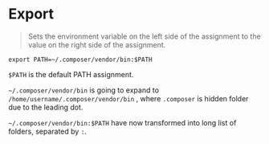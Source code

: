 # Export

>Sets the environment variable on the left side of the assignment to the value on the right side of the assignment.

`export PATH=~/.composer/vendor/bin:$PATH`

`$PATH` is the default PATH assignment.

`~/.composer/vendor/bin` is going to expand to `/home/username/.composer/vendor/bin` , 
where `.composer` is hidden folder due to the leading dot.

`~/.composer/vendor/bin:$PATH` have now transformed into long list of folders, separated by `:`.

